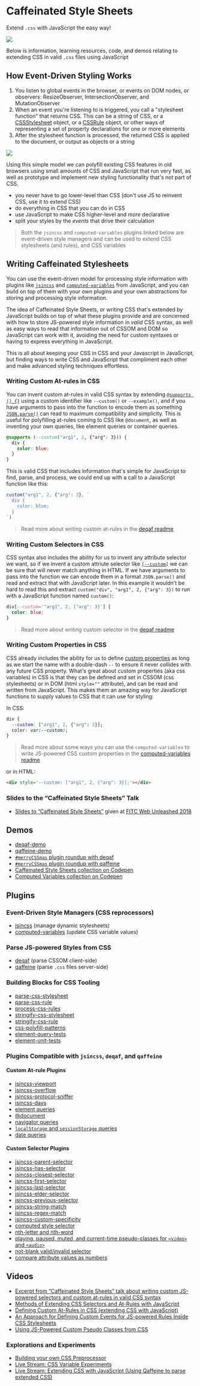 # Caffeinated Style Sheets

Extend `.css` with JavaScript the easy way!

![](https://i.imgur.com/b7DUBle.png)

Below is information, learning resources, code, and demos relating to extending CSS in valid `.css` files using JavaScript

## How Event-Driven Styling Works

1. You listen to global events in the browser, or events on DOM nodes, or observers: ResizeObserver, IntersectionObserver, and MutationObserver
2. When an event you're listening to is triggered, you call a "stylesheet function" that returns CSS. This can be a string of CSS, or a [CSSStylesheet](https://developer.mozilla.org/en-US/docs/Web/API/CSSStyleSheet) object, or a [CSSRule](https://developer.mozilla.org/en-US/docs/Web/API/CSSRule) object, or other ways of representing a set of property declarations for one or more elements
3. After the stylesheet function is processed, the returned CSS is applied to the document, or output as objects or a string

[![](https://i.imgur.com/GwgUWLi.png)](https://twitter.com/innovati/status/1083400451243065354)

Using this simple model we can polyfill existing CSS features in old browsers using small amounts of CSS and JavaScript that run very fast, as well as prototype and implement new styling functionality that's not part of CSS.

- you never have to go lower-level than CSS (don't use JS to reinvent CSS, use it to extend CSS)
- do everything in CSS that you can do in CSS
- use JavaScript to make CSS higher-level and _more_ declarative
- split your styles by the _events_ that drive their calculation

> Both the `jsincss` and `computed-variables` plugins linked below are event-driven style managers and can be used to extend CSS stylesheets (and rules), and CSS variables

## Writing Caffeinated Stylesheets

You can use the event-driven model for processing style information with plugins like [`jsincss`](https://www.npmjs.com/package/jsincss) and [`computed-variables`](https://www.npmjs.com/package/computed-variables) from JavaScript, and you can build on top of them with your own plugins and your own abstractions for storing and processing style information.

The idea of Caffeinated Style Sheets, or writing CSS that's extended by JavaScript builds on top of what these plugins provide and are concerned with how to store JS-powered style information in _valid_ CSS syntax, as well as easy ways to read that information out of CSSOM and DOM so JavaScript can work with it, avoiding the need for custom syntaxes or having to express everything in JavaScript.

This is all about keeping your CSS in CSS and your Javascript in JavaScript, but finding ways to write CSS and JavaScript that compliment each other and make advanced styling techniques effortless.

### Writing Custom At-rules in CSS

You can invent custom at-rules in valid CSS syntax by extending [`@supports () {}`](https://drafts.csswg.org/css-conditional-3/#at-supports) using a custom identifier like `--custom()` or `--example()`, and if you have arguments to pass into the function to encode them as something [`JSON.parse()`](https://developer.mozilla.org/en-US/docs/Web/JavaScript/Reference/Global_Objects/JSON/parse) can read to maximum compatibility and simplicity. This is useful for polyfilling at-rules coming to CSS like `@document`, as well as inventing your own queries, like element queries or container queries.

```css
@supports (--custom("arg1", 2, {"arg": 3})) {
  div {
    color: blue;
  }
}
```

This is valid CSS that includes information that's simple for JavaScript to find, parse, and process, we could end up with a call to a JavaScript function like this:

```js
custom("arg1", 2, {"arg": 3}, `
  div {
    color: blue;
  }
`)
```

> Read more about writing custom at-rules in the [deqaf readme](https://github.com/tomhodgins/deqaf#writing-extended-supports-rules-for-js-powered-at-rules)

### Writing Custom Selectors in CSS

CSS syntax also includes the ability for us to invent any attribute selector we want, so if we invent a custom attriute selector like [`[--custom]`](https://drafts.csswg.org/selectors-4/#attribute-selectors) we can be sure that will never match anything in HTML. If we have arguments to pass into the function we can encode them in a format `JSON.parse()` and read and extract that with JavaScript later. In this example it wouldn't be hard to read this and extract `custom("div", "arg1", 2, {"arg": 3})` to run with a JavaScript function named `custom()`:

```css
div[--custom='"arg1", 2, {"arg": 3}'] {
  color: blue;
}
```

> Read more about writing custom selector in the [deqaf readme](https://github.com/tomhodgins/deqaf#writing-extended-selectors-for-js-powered-rules)

### Writing Custom Properties in CSS

CSS already includes the ability for us to define [custom properties](https://drafts.csswg.org/css-variables/) as long as we start the name with a double-dash `--` to ensure it never collides with any future CSS property. What's great about custom properties (aka css variables) in CSS is that they can be defined and set in CSSOM (css stylesheets) or in DOM (html `style=""` attribute), and can be read and written from JavaScript. This makes them an amazing way for JavaScript functions to supply values to CSS that it can use for styling:

In CSS:

```css
div {
  --custom: ["arg1", 2, {"arg": 3}];
  color: var(--custom);
}
```

> Read more about some ways you can use the `computed-variables` to write JS-powered CSS custom properties in the [computed-variables readme](https://github.com/tomhodgins/computed-variables#usage)

or in HTML: 

```html
<div style='--custom: ["arg1", 2, {"arg": 3}];'></div>
```

### Slides to the “Caffeinated Style Sheets” Talk

- [Slides to “Caffeinated Style Sheets”](https://tomhodgins.com/caffeinated-style-sheets.pdf) given at [FITC Web Unleashed 2018](https://fitc.ca/presentation/caffeinated-style-sheets-extending-css-with-javascript/)

## Demos

- [deqaf-demo](https://github.com/tomhodgins/deqaf-demo)
- [qaffeine-demo](https://github.com/tomhodgins/qaffeine-demo)
- [`#merryCSSmas` plugin roundup with deqaf](https://gist.github.com/tomhodgins/c22973a0990248b244cd56c7641b31f0)
- [`#merryCSSmas` plugin roundup with qaffeine](https://gist.github.com/tomhodgins/f483eff2a5345b9a890388eb4cbe296a)
- [Caffeinated Style Sheets collection on Codepen](https://codepen.io/collection/DNjKgR/)
- [Computed Variables collection on Codepen](https://codepen.io/collection/DJNaar/)

## Plugins

### Event-Driven Style Managers (CSS reprocessors)

- [jsincss](https://github.com/tomhodgins/jsincss) (manage dynamic stylesheets)
- [computed-variables](https://github.com/tomhodgins/computed-variables) (update CSS variable values)

### Parse JS-powered Styles from CSS

- [deqaf](https://github.com/tomhodgins/deqaf) (parse CSSOM client-side)
- [qaffeine](https://github.com/tomhodgins/qaffeine) (parse `.css` files server-side)

### Building Blocks for CSS Tooling

- [parse-css-stylesheet](https://github.com/tomhodgins/parse-css-stylesheet)
- [parse-css-rule](https://github.com/tomhodgins/parse-css-rule)
- [process-css-rules](https://github.com/tomhodgins/process-css-rules)
- [stringify-css-stylesheet](https://github.com/tomhodgins/stringify-css-stylesheet)
- [stringify-css-rule](https://github.com/tomhodgins/stringify-css-rule)
- [css-polyfill-patterns](https://github.com/tomhodgins/css-polyfill-patterns)
- [element-query-tests](https://github.com/tomhodgins/element-query-tests)
- [element-unit-tests](https://github.com/tomhodgins/element-unit-tests)

### Plugins Compatible with `jsincss`, `deqaf`, and `qaffeine`

#### Custom At-rule Plugins

- [jsincss-viewport](https://github.com/tomhodgins/jsincss-viewport)
- [jsincss-overflow](https://github.com/tomhodgins/jsincss-overflow)
- [jsincss-protocol-sniffer](https://github.com/tomhodgins/jsincss-protocol-sniffer)
- [jsincss-days](https://github.com/tomhodgins/jsincss-days)
- [element queries](https://github.com/tomhodgins/jsincss-element-query)
- [@document](https://codepen.io/tomhodgins/pen/ePQMpe)
- [navigator queries](https://codepen.io/tomhodgins/pen/bOgOdJ)
- [`localStorage` and `sessionStorage` queries](https://codepen.io/tomhodgins/pen/XoMYwy)
- [date queries](https://codepen.io/tomhodgins/pen/yGMqgR)

#### Custom Selector Plugins

- [jsincss-parent-selector](https://github.com/tomhodgins/jsincss-parent-selector)
- [jsincss-has-selector](https://github.com/tomhodgins/jsincss-has-selector)
- [jsincss-closest-selector](https://github.com/tomhodgins/jsincss-closest-selector)
- [jsincss-first-selector](https://github.com/tomhodgins/jsincss-first-selector)
- [jsincss-last-selector](https://github.com/tomhodgins/jsincss-last-selector)
- [jsincss-elder-selector](https://github.com/tomhodgins/jsincss-elder-selector)
- [jsincss-previous-selector](https://github.com/tomhodgins/jsincss-previous-selector)
- [jsincss-string-match](https://github.com/tomhodgins/jsincss-string-match)
- [jsincss-regex-match](https://github.com/tomhodgins/jsincss-regex-match)
- [jsincss-custom-specificity](https://github.com/tomhodgins/jsincss-custom-specificity)
- [computed style selector](https://codepen.io/tomhodgins/pen/wYqjzY)
- [nth-letter and nth-word](https://codepen.io/tomhodgins/pen/YJZyPr)
- [playing, paused, muted, and current-time pseudo-classes for `<video>` and `<audio>`](https://codepen.io/tomhodgins/pen/aRWqro)
- [not-blank valid/invalid selector](https://codepen.io/tomhodgins/pen/JevNPb)
- [compare attribute values as numbers](https://codepen.io/tomhodgins/pen/EGKJqx)

## Videos

- [Excerpt from “Caffeinated Style Sheets” talk about writing custom JS-powered selectors and custom at-rules in valid CSS syntax](https://www.youtube.com/watch?v=kGGMQvxB3WI)
- [Methods of Extending CSS Selectors and At-Rules with JavaScript ](https://www.youtube.com/watch?v=ai6dIdVeGic)
- [Defining Custom At-Rules in CSS (extending CSS with JavaScript)](https://www.youtube.com/watch?v=CJsnUC72iII)
- [An Approach for Defining Custom Events for JS-powered Rules Inside CSS Stylesheets](https://www.youtube.com/watch?v=ZExsj1OdSK4)
- [Using JS-Powered Custom Pseudo Classes from CSS](https://www.youtube.com/watch?v=-4vdpxgftW4)

### Explorations and Experiments

- [Building your own CSS Preprocessor](https://www.youtube.com/watch?v=WEkgIiwduFs)
- [Live Stream: CSS Variable Experiments](https://www.youtube.com/watch?v=UwJfbLcsYmk)
- [Live Stream: Extending CSS with JavaScript (Using Qaffeine to parse extended CSS)](https://www.youtube.com/watch?v=6pRRB1gXgPo)